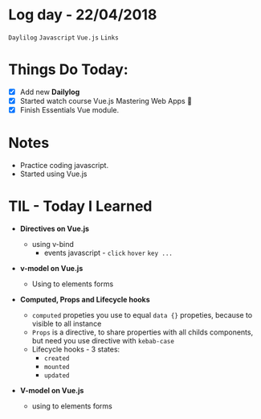# Log day - 22/04/2018

`Daylilog` `Javascript` `Vue.js` `Links`

# Things Do Today:

- [x] Add new **Dailylog**
- [x] Started watch course Vue.js Mastering Web Apps :metal:
- [x] Finish Essentials Vue module.

# Notes
- Practice coding javascript.
- Started using Vue.js

# TIL - Today I Learned
- **Directives on Vue.js**
  - using v-bind
    - events javascript -
    `click`  `hover` `key ...`

- **v-model on Vue.js**
  - Using to elements forms

- **Computed, Props and Lifecycle hooks**
    - `computed` propeties you use to equal `data {}` propeties, because to visible to all instance  
    - `Props` is a directive, to share properties with all childs components, but need you use directive with `kebab-case`
    - Lifecycle hooks - 3 states:
      - `created`
      - `mounted`
      - `updated`

- **V-model on Vue.js**
    - using to elements forms
